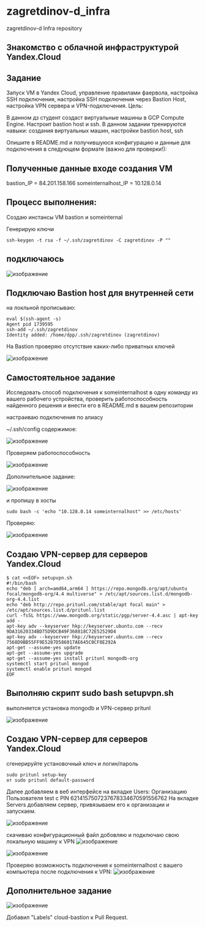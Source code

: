 # zagretdinov-d_infra
zagretdinov-d Infra repository

## Знакомство с облачной инфраструктурой Yandex.Cloud

## Задание

Запуск VM в Yandex Cloud, управление правилами фаервола, настройка SSH подключения, настройка SSH подключения через Bastion Host, настройка VPN сервера и VPN-подключения.
Цель:

В данном дз студент создаст виртуальные машины в GCP Compute Engine. Настроит bastion host и ssh. В данном задании тренируются навыки: создания виртуальных машин, настройки bastion host, ssh

Опишите в README.md и получившуюся конфигурацию и данные для
подключения в следующем формате (важно для проверки!):

## Полученные данные входе создания VM 

bastion_IP = 84.201.158.166
someinternalhost_IP = 10.128.0.14

## Процесс выполнения:
Создаю инстансы VM bastion и someinternal

Генерирую ключи

```
ssh-keygen -t rsa -f ~/.ssh/zagretdinov -C zagretdinov -P ""

```
## подключаюсь

![изображение](https://user-images.githubusercontent.com/85208391/122934820-acef1380-d391-11eb-9875-780f0252ef49.png)

## Подключаю Bastion host для внутренней сети
на локльной прописываю:
```
eval $(ssh-agent -s)
Agent pid 1739595
ssh-add ~/.ssh/zagretdinov
Identity added: /home/dpp/.ssh/zagretdinov (zagretdinov)
```
На Bastion проверяю отсутствие каких-либо приватных ключей

![изображение](https://user-images.githubusercontent.com/85208391/122936180-c5136280-d392-11eb-9edc-2797e4904a61.png)

## Самостоятельное задание

Исследовать способ подключения к someinternalhost
в одну команду из вашего рабочего устройства, проверить работоспособность
найденного решения и внести его в README.md в вашем репозитории

настраиваю подключения по алиасу

~/.ssh/config содержимое:

![изображение](https://user-images.githubusercontent.com/85208391/122936779-3e12ba00-d393-11eb-9e05-5985e3c26e86.png)

Проверяем работоспособность

![изображение](https://user-images.githubusercontent.com/85208391/122936885-55ea3e00-d393-11eb-8804-cb5702b8ab2f.png)


Дополнительное задание:


![изображение](https://user-images.githubusercontent.com/85208391/122937162-921d9e80-d393-11eb-9c80-98ec16548ef9.png)

и пропишу в хосты

```
sudo bash -c 'echo "10.128.0.14 someinternalhost" >> /etc/hosts'
```
Проверяю:

![изображение](https://user-images.githubusercontent.com/85208391/122937813-13753100-d394-11eb-87d6-3710bf1c2c7e.png)

## Создаю VPN-сервер для серверов Yandex.Cloud
```
$ cat <<EOF> setupvpn.sh
#!/bin/bash
echo "deb [ arch=amd64,arm64 ] https://repo.mongodb.org/apt/ubuntu focal/mongodb-org/4.4 multiverse" > /etc/apt/sources.list.d/mongodb-org-4.4.list
echo "deb http://repo.pritunl.com/stable/apt focal main" > /etc/apt/sources.list.d/pritunl.list
curl -fsSL https://www.mongodb.org/static/pgp/server-4.4.asc | apt-key add -
apt-key adv --keyserver hkp://keyserver.ubuntu.com --recv 9DA31620334BD75D9DCB49F368818C72E52529D4
apt-key adv --keyserver hkp://keyserver.ubuntu.com --recv 7568D9BB55FF9E5287D586017AE645C0CF8E292A
apt-get --assume-yes update
apt-get --assume-yes upgrade
apt-get --assume-yes install pritunl mongodb-org
systemctl start pritunl mongod
systemctl enable pritunl mongod
EOF
```
## Выполняю скрипт sudo bash setupvpn.sh

выполняется установка mongodb и VPN-cервер pritunl

![изображение](https://user-images.githubusercontent.com/85208391/122940940-bc249000-d396-11eb-884d-1596db9945d9.png)

## Создаю VPN-сервер для серверов Yandex.Cloud

сгенерируйте установочный ключ и логин/пароль
```
sudo pritunl setup-key
от sudo pritunl default-password
```
Далее добавляем в веб интерфейсе на вкладке Users:
Организацию
Пользователя test с PIN 6214157507237678334670591556762
На вкладке Servers добавляем сервер, привязываем его к организации
и запускаем.

![изображение](https://user-images.githubusercontent.com/85208391/122941700-73210b80-d397-11eb-8c4e-e99abdfb1f89.png)

скачиваю конфигурационный файл добовляю и подключаю свою локальную машину к VPN
![изображение](https://user-images.githubusercontent.com/85208391/122942897-5e914300-d398-11eb-8323-57db6ea37ec1.png)

![изображение](https://user-images.githubusercontent.com/85208391/122943193-a021ee00-d398-11eb-82c0-3b16ee461947.png)

Проверяю возможность подключения к someinternalhost с вашего компьютера после подключения к VPN:
![изображение](https://user-images.githubusercontent.com/85208391/122943931-40781280-d399-11eb-90ac-f3f4c90acb2b.png)

## Дополнительное задание

![изображение](https://user-images.githubusercontent.com/85208391/122944283-7f0dcd00-d399-11eb-9af5-3084e3e63c84.png)

Добавил "Labels" cloud-bastion к  Pull Request.





